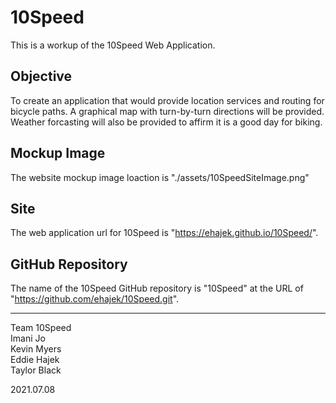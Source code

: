 # 10Speed
This is a workup of the 10Speed Web Application.  

##  Objective 
To create an application that would provide location services and routing for bicycle paths.
A graphical map with turn-by-turn directions will be provided. 
Weather forcasting will also be provided to affirm it is a good day for biking. 


## Mockup Image
The website mockup image loaction is "./assets/10SpeedSiteImage.png" 

## Site
The web application url for 10Speed is "https://ehajek.github.io/10Speed/". 

## GitHub Repository 
The name of the 10Speed GitHub repository is "10Speed" at the URL of "https://github.com/ehajek/10Speed.git". 

--- 
Team 10Speed <br>
Imani Jo <br>
Kevin Myers <br>
Eddie Hajek <br>
Taylor Black <br>

2021.07.08
